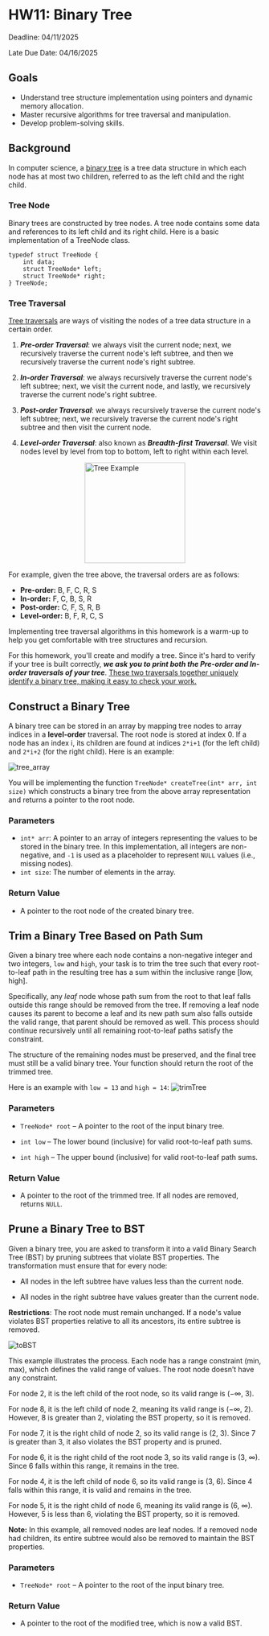 # HW11: Binary Tree

Deadline: 04/11/2025

Late Due Date: 04/16/2025

## Goals
- Understand tree structure implementation using pointers and dynamic memory allocation.
- Master recursive algorithms for tree traversal and manipulation.
- Develop problem-solving skills.

## Background

In computer science, a [binary tree](https://en.wikipedia.org/wiki/Binary_tree) is a tree data structure in which each node has at most two children, referred to as the left child and the right child.

### Tree Node

Binary trees are constructed by tree nodes. A tree node contains some data and references to its left child and its right child. Here is a basic implementation of a TreeNode class.
```
typedef struct TreeNode {
    int data;
    struct TreeNode* left;
    struct TreeNode* right;
} TreeNode;
```

### Tree Traversal
[Tree traversals](https://en.wikipedia.org/wiki/Tree_traversal) are ways of visiting the nodes of a tree data structure in a certain order. 

1. ***Pre-order Traversal***: we always visit the current node; next, we recursively traverse the current node's left subtree, and then we recursively traverse the current node's right subtree. 

2. ***In-order Traversal***: we always recursively traverse the current node's left subtree; next, we visit the current node, and lastly, we recursively traverse the current node's right subtree.

3. ***Post-order Traversal***: we always recursively traverse the current node's left subtree; next, we recursively traverse the current node's right subtree and then visit the current node. 

4. ***Level-order Traversal***: also known as ***Breadth-first Traversal***. We visit nodes level by level from top to bottom, left to right within each level. 

<img src="./imgs/treeEg.png" alt="Tree Example" width="200" height="200" style="display: block; margin: auto;">


For example, given the tree above, the traversal orders are as follows:  

- **Pre-order:** B, F, C, R, S  
- **In-order:** F, C, B, S, R  
- **Post-order:** C, F, S, R, B  
- **Level-order:** B, F, R, C, S


Implementing tree traversal algorithms in this homework is a warm-up to help you get comfortable with tree structures and recursion.

For this homework, you'll create and modify a tree. Since it's hard to verify if your tree is built correctly, ***we ask you to print both the Pre-order and In-order traversals of your tree***. <u>These two traversals together uniquely identify a binary tree, making it easy to check your work.</u>

## Construct a Binary Tree

A binary tree can be stored in an array by mapping tree nodes to array indices in a **level-order** traversal. The root node is stored at index 0. If a node has an index i, its children are found at indices `2*i+1` (for the left child) and `2*i+2` (for the right child). Here is an example:

![tree_array](./imgs/tree_array.png)

You will be implementing the function `TreeNode* createTree(int* arr, int size)` which constructs a binary tree from the above array representation and returns a pointer to the root node.

### Parameters

- `int* arr`: A pointer to an array of integers representing the values to be stored in the binary tree. In this implementation, all integers are non-negative, and `-1` is used as a placeholder to represent `NULL` values (i.e., missing nodes). 
- `int size`: The number of elements in the array.

### Return Value

- A pointer to the root node of the created binary tree.


## Trim a Binary Tree Based on Path Sum

Given a binary tree where each node contains a non-negative integer and two integers, `low` and `high`, your task is to trim the tree such that every root-to-leaf path in the resulting tree has a sum within the inclusive range [low, high]. 

Specifically, any *leaf* node whose path sum from the root to that leaf falls outside this range should be removed from the tree. If removing a leaf node causes its parent to become a leaf and its new path sum also falls outside the valid range, that parent should be removed as well. This process should continue recursively until all remaining root-to-leaf paths satisfy the constraint.

The structure of the remaining nodes must be preserved, and the final tree must still be a valid binary tree. Your function should return the root of the trimmed tree.

Here is an example with `low = 13` and `high = 14`:
![trimTree](./imgs/trimTree.png)


### Parameters

- `TreeNode* root` – A pointer to the root of the input binary tree.

- `int low` – The lower bound (inclusive) for valid root-to-leaf path sums.

- `int high` – The upper bound (inclusive) for valid root-to-leaf path sums.

### Return Value

- A pointer to the root of the trimmed tree. If all nodes are removed, returns `NULL`.


## Prune a Binary Tree to BST

Given a binary tree, you are asked to transform it into a valid Binary Search Tree (BST) by pruning subtrees that violate BST properties. The transformation must ensure that for every node:

- All nodes in the left subtree have values less than the current node.

- All nodes in the right subtree have values greater than the current node.

**Restrictions**: The root node must remain unchanged. 
If a node's value violates BST properties relative to all its ancestors, its entire subtree is removed.


![toBST](./imgs/BST.png)

This example illustrates the process. Each node has a range constraint (min, max), which defines the valid range of values. The root node doesn’t have any constraint.

For node 2, it is the left child of the root node, so its valid range is ($-\infty$, 3).

For node 8, it is the left child of node 2, meaning its valid range is 
($-\infty$, 2). However, 8 is greater than 2, violating the BST property, so it is removed.

For node 7, it is the right child of node 2, so its valid range is (2, 3). Since 7 is greater than 3, it also violates the BST property and is pruned.

For node 6, it is the right child of the root node 3, so its valid range is (3, $\infty$). Since 6 falls within this range, it remains in the tree.

For node 4, it is the left child of node 6, so its valid range is (3, 6). Since 4 falls within this range, it is valid and remains in the tree.

For node 5, it is the right child of node 6, meaning its valid range is (6, $\infty$). However, 5 is less than 6, violating the BST property, so it is removed.

**Note:** In this example, all removed nodes are leaf nodes. If a removed node had children, its entire subtree would also be removed to maintain the BST properties.


### Parameters
- `TreeNode* root` – A pointer to the root of the input binary tree.

### Return Value
- A pointer to the root of the modified tree, which is now a valid BST. 